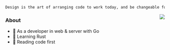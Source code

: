 ```md
Design is the art of arranging code to work today, and be changeable forever
```
<img align="right" src="https://github-readme-stats.vercel.app/api?username=0x2d3c&show_icons=true&icon_color=CE1D2D&text_color=718096&bg_color=ffffff&hide_title=true" />

### About
- 🔧 As a developer in web & server with Go
- 🌱 Learning Rust
- 🤔 Reading code first

